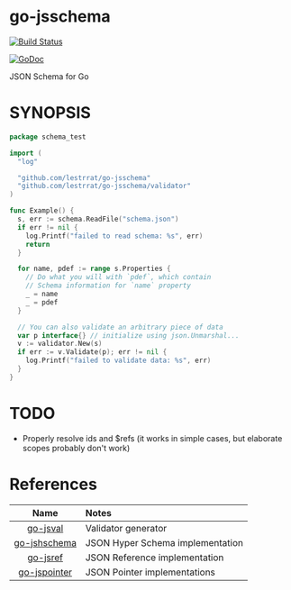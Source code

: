 # go-jsschema

[![Build Status](https://travis-ci.org/lestrrat/go-jsschema.svg?branch=master)](https://travis-ci.org/lestrrat/go-jsschema)

[![GoDoc](https://godoc.org/github.com/lestrrat/go-jsschema?status.svg)](https://godoc.org/github.com/lestrrat/go-jsschema)

JSON Schema for Go

# SYNOPSIS

```go
package schema_test

import (
  "log"

  "github.com/lestrrat/go-jsschema"
  "github.com/lestrrat/go-jsschema/validator"
)

func Example() {
  s, err := schema.ReadFile("schema.json")
  if err != nil {
    log.Printf("failed to read schema: %s", err)
    return
  }

  for name, pdef := range s.Properties {
    // Do what you will with `pdef`, which contain
    // Schema information for `name` property
    _ = name
    _ = pdef
  }

  // You can also validate an arbitrary piece of data
  var p interface{} // initialize using json.Unmarshal...
  v := validator.New(s)
  if err := v.Validate(p); err != nil {
    log.Printf("failed to validate data: %s", err)
  }
}
```

# TODO

* Properly resolve ids and $refs (it works in simple cases, but elaborate scopes probably don't work)

# References

| Name                                                     | Notes                            |
|:--------------------------------------------------------:|:---------------------------------|
| [go-jsval](https://github.com/lestrrat/go-jsval)         | Validator generator              |
| [go-jshschema](https://github.com/lestrrat/go-jshschema) | JSON Hyper Schema implementation |
| [go-jsref](https://github.com/lestrrat/go-jsref)         | JSON Reference implementation    |
| [go-jspointer](https://github.com/lestrrat/go-jspointer) | JSON Pointer implementations     |

